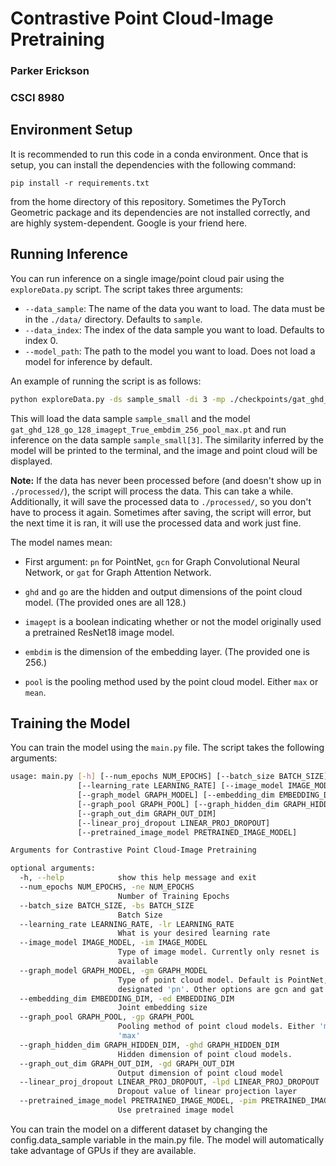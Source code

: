 # Contrastive Point Cloud-Image Pretraining
### Parker Erickson
### CSCI 8980

## Environment Setup
It is recommended to run this code in a conda environment. Once that is setup, you can install the dependencies with the following command:
```
pip install -r requirements.txt
```
from the home directory of this repository. Sometimes the PyTorch Geometric package and its dependencies are not installed correctly, and are highly system-dependent. Google is your friend here.

## Running Inference
You can run inference on a single image/point cloud pair using the ```exploreData.py``` script. The script takes three arguments:
* ```--data_sample```: The name of the data you want to load. The data must be in the ```./data/``` directory. Defaults to ```sample```.
* ```--data_index```: The index of the data sample you want to load. Defaults to index 0.
* ```--model_path```: The path to the model you want to load. Does not load a model for inference by default.

An example of running the script is as follows:
```bash
python exploreData.py -ds sample_small -di 3 -mp ./checkpoints/gat_ghd_128_go_128_imagept_True_embdim_256_pool_max.pt
```

This will load the data sample ```sample_small``` and the model ```gat_ghd_128_go_128_imagept_True_embdim_256_pool_max.pt``` and run inference on the data sample ```sample_small[3]```. The similarity inferred by the model will be printed to the terminal, and the image and point cloud will be displayed. 

**Note:** If the data has never been processed before (and doesn't show up in ```./processed/```), the script will process the data. This can take a while. Additionally, it will save the processed data to ```./processed/```, so you don't have to process it again. Sometimes after saving, the script will error, but the next time it is ran, it will use the processed data and work just fine.

The model names mean:
* First argument: ```pn``` for PointNet, ```gcn``` for Graph Convolutional Neural Network, or ```gat``` for Graph Attention Network.

* ```ghd``` and ```go``` are the hidden and output dimensions of the point cloud model. (The provided ones are all 128.)

* ```imagept``` is a boolean indicating whether or not the model originally used a pretrained ResNet18 image model.

* ```embdim``` is the dimension of the embedding layer. (The provided one is 256.)

* ```pool``` is the pooling method used by the point cloud model. Either ```max``` or ```mean```.


## Training the Model
You can train the model using the ```main.py``` file. The script takes the following arguments:
```bash
usage: main.py [-h] [--num_epochs NUM_EPOCHS] [--batch_size BATCH_SIZE]
               [--learning_rate LEARNING_RATE] [--image_model IMAGE_MODEL]
               [--graph_model GRAPH_MODEL] [--embedding_dim EMBEDDING_DIM]
               [--graph_pool GRAPH_POOL] [--graph_hidden_dim GRAPH_HIDDEN_DIM]
               [--graph_out_dim GRAPH_OUT_DIM]
               [--linear_proj_dropout LINEAR_PROJ_DROPOUT]
               [--pretrained_image_model PRETRAINED_IMAGE_MODEL]

Arguments for Contrastive Point Cloud-Image Pretraining

optional arguments:
  -h, --help            show this help message and exit
  --num_epochs NUM_EPOCHS, -ne NUM_EPOCHS
                        Number of Training Epochs
  --batch_size BATCH_SIZE, -bs BATCH_SIZE
                        Batch Size
  --learning_rate LEARNING_RATE, -lr LEARNING_RATE
                        What is your desired learning rate
  --image_model IMAGE_MODEL, -im IMAGE_MODEL
                        Type of image model. Currently only resnet is
                        available
  --graph_model GRAPH_MODEL, -gm GRAPH_MODEL
                        Type of point cloud model. Default is PointNet,
                        designated 'pn'. Other options are gcn and gat
  --embedding_dim EMBEDDING_DIM, -ed EMBEDDING_DIM
                        Joint embedding size
  --graph_pool GRAPH_POOL, -gp GRAPH_POOL
                        Pooling method of point cloud models. Either 'mean' or
                        'max'
  --graph_hidden_dim GRAPH_HIDDEN_DIM, -ghd GRAPH_HIDDEN_DIM
                        Hidden dimension of point cloud models.
  --graph_out_dim GRAPH_OUT_DIM, -gd GRAPH_OUT_DIM
                        Output dimension of point cloud model
  --linear_proj_dropout LINEAR_PROJ_DROPOUT, -lpd LINEAR_PROJ_DROPOUT
                        Dropout value of linear projection layer
  --pretrained_image_model PRETRAINED_IMAGE_MODEL, -pim PRETRAINED_IMAGE_MODEL
                        Use pretrained image model
```

You can train the model on a different dataset by changing the config.data_sample variable in the main.py file. The model will automatically take advantage of GPUs if they are available.